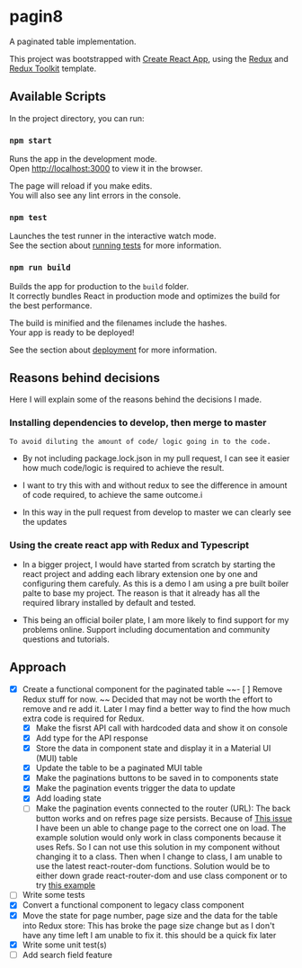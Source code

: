 # pagin8

A paginated table implementation.

This project was bootstrapped with [Create React App](https://github.com/facebook/create-react-app), using the [Redux](https://redux.js.org/) and [Redux Toolkit](https://redux-toolkit.js.org/) template.

## Available Scripts

In the project directory, you can run:

### `npm start`

Runs the app in the development mode.<br />
Open [http://localhost:3000](http://localhost:3000) to view it in the browser.

The page will reload if you make edits.<br />
You will also see any lint errors in the console.

### `npm test`

Launches the test runner in the interactive watch mode.<br />
See the section about [running tests](https://facebook.github.io/create-react-app/docs/running-tests) for more information.

### `npm run build`

Builds the app for production to the `build` folder.<br />
It correctly bundles React in production mode and optimizes the build for the best performance.

The build is minified and the filenames include the hashes.<br />
Your app is ready to be deployed!

See the section about [deployment](https://facebook.github.io/create-react-app/docs/deployment) for more information.

## Reasons behind decisions

Here I will explain some of the reasons behind the decisions I made.

### Installing dependencies to develop, then merge to master

`To avoid diluting the amount of code/ logic going in to the code.`

- By not including package.lock.json in my pull request,
  I can see it easier how much code/logic is required to achieve the result.

- I want to try this with and without redux to see the difference in amount of code required,
  to achieve the same outcome.i

- In this way in the pull request from develop to master we can clearly see the updates

### Using the create react app with Redux and Typescript

- In a bigger project, I would have started from scratch by starting the react project and adding each library extension one by one and configuring them carefuly. As this is a demo I am using a pre built boiler palte to base my project.
  The reason is that it already has all the required library installed by default and tested.

- This being an official boiler plate, I am more likely to find support for my problems online. Support including documentation and community questions and tutorials.

## Approach

- [x] Create a functional component for the paginated table
      ~~- [ ] Remove Redux stuff for now. ~~ Decided that may not be worth the effort to remove and re add it. Later I may find a better way to find the how much extra code is required for Redux.
  - [x] Make the fisrst API call with hardcoded data and show it on console
  - [x] Add type for the API response
  - [x] Store the data in component state and display it in a Material UI (MUI) table
  - [x] Update the table to be a paginated MUI table
  - [x] Make the paginations buttons to be saved in to components state
  - [x] Make the pagination events trigger the data to update
  - [x] Add loading state
  - [ ] Make the pagination events connected to the router (URL): The back button works and on refres page size persists. Because of [This issue](https://github.com/gregnb/mui-datatables/issues/756) I have been un able to change page to the correct one on load. The example solution would only work in class components because it uses Refs. So I can not use this solution in my component without changing it to a class. Then when I change to class, I am unable to use the latest react-router-dom functions. Solution would be to either down grade react-router-dom and use class component or to try [this example](https://material-ui.com/components/pagination/#router-integration)
- [ ] Write some tests
- [x] Convert a functional component to legacy class component
- [x] Move the state for page number, page size and the data for the table into Redux store: This has broke the page size change but as I don't have any time left I am unable to fix it. this should be a quick fix later
- [x] Write some unit test(s)
- [ ] Add search field feature
